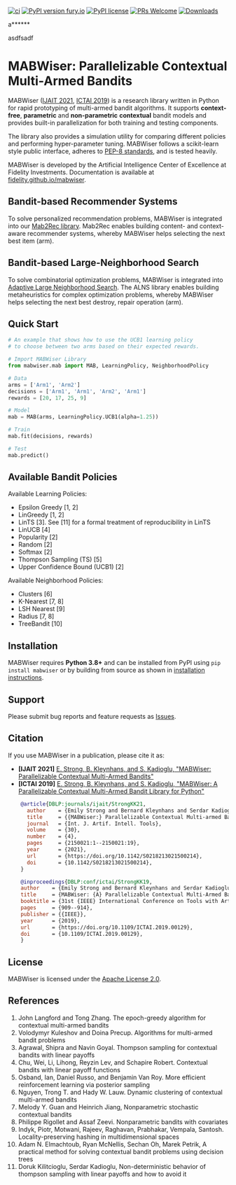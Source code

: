 [![ci](https://github.com/fidelity/mabwiser/actions/workflows/ci.yml/badge.svg?branch=master)](https://github.com/fidelity/mabwiser/actions/workflows/ci.yml) [![PyPI version fury.io](https://badge.fury.io/py/mabwiser.svg)](https://pypi.python.org/pypi/mabwiser/) [![PyPI license](https://img.shields.io/pypi/l/mabwiser.svg)](https://pypi.python.org/pypi/mabwiser/) [![PRs Welcome](https://img.shields.io/badge/PRs-welcome-brightgreen.svg?style=flat-square)](http://makeapullrequest.com) [![Downloads](https://static.pepy.tech/personalized-badge/mabwiser?period=total&units=international_system&left_color=grey&right_color=orange&left_text=Downloads)](https://pepy.tech/project/mabwiser)


a******

asdfsadf

# MABWiser: Parallelizable Contextual Multi-Armed Bandits 

MABWiser ([IJAIT 2021](https://www.worldscientific.com/doi/10.1142/S0218213021500214), [ICTAI 2019](https://ieeexplore.ieee.org/document/8995418)) is a research library written in Python for rapid prototyping of multi-armed bandit algorithms. It supports **context-free**, **parametric** and **non-parametric** **contextual** bandit models and provides built-in parallelization for both training and testing components. 

The library also provides a simulation utility for comparing different policies and performing hyper-parameter tuning. MABWiser follows a scikit-learn style public interface, adheres to [PEP-8 standards](https://www.python.org/dev/peps/pep-0008/), and is tested heavily. 

MABWiser is developed by the Artificial Intelligence Center of Excellence at Fidelity Investments. Documentation is available at [fidelity.github.io/mabwiser](https://fidelity.github.io/mabwiser).

## Bandit-based Recommender Systems
To solve personalized recommendation problems, MABWiser is integrated into our [Mab2Rec library](https://github.com/fidelity/mab2rec). Mab2Rec enables building content- and context-aware recommender systems, whereby MABWiser helps selecting the next best item (arm).

## Bandit-based Large-Neighborhood Search
To solve combinatorial optimization problems, MABWiser is integrated into [Adaptive Large Neighborhood Search](https://github.com/N-Wouda/ALNS). The ALNS library enables building metaheuristics for complex optimization problems, whereby MABWiser helps selecting the next best destroy, repair operation (arm).  

## Quick Start

```python
# An example that shows how to use the UCB1 learning policy
# to choose between two arms based on their expected rewards.

# Import MABWiser Library
from mabwiser.mab import MAB, LearningPolicy, NeighborhoodPolicy

# Data
arms = ['Arm1', 'Arm2']
decisions = ['Arm1', 'Arm1', 'Arm2', 'Arm1']
rewards = [20, 17, 25, 9]

# Model 
mab = MAB(arms, LearningPolicy.UCB1(alpha=1.25))

# Train
mab.fit(decisions, rewards)

# Test
mab.predict()
```

## Available Bandit Policies

Available Learning Policies:
* Epsilon Greedy [1, 2]
* LinGreedy [1, 2]
* LinTS [3]. See [11] for a formal treatment of reproducibility in LinTS
* LinUCB [4]
* Popularity [2]
* Random [2]
* Softmax [2]
* Thompson Sampling (TS) [5]
* Upper Confidence Bound (UCB1) [2]

Available Neighborhood Policies: 
* Clusters [6]
* K-Nearest [7, 8]
* LSH Nearest [9]
* Radius [7, 8]
* TreeBandit [10]

## Installation

MABWiser requires **Python 3.8+** and can be installed from PyPI using ``pip install mabwiser`` or by building from source as shown in [installation instructions](https://fidelity.github.io/mabwiser/installation.html).

## Support

Please submit bug reports and feature requests as [Issues](https://github.com/fidelity/mabwiser/issues).

## Citation

If you use MABWiser in a publication, please cite it as:

* **[IJAIT 2021]** [E. Strong,  B. Kleynhans, and S. Kadioglu, "MABWiser: Parallelizable Contextual Multi-Armed Bandits"](https://www.worldscientific.com/doi/abs/10.1142/S0218213021500214)
* **[ICTAI 2019]** [E. Strong,  B. Kleynhans, and S. Kadioglu, "MABWiser: A Parallelizable Contextual Multi-Armed Bandit Library for Python"](https://ieeexplore.ieee.org/document/8995418)

```bibtex
    @article{DBLP:journals/ijait/StrongKK21,
      author    = {Emily Strong and Bernard Kleynhans and Serdar Kadioglu},
      title     = {{MABWiser:} Parallelizable Contextual Multi-armed Bandits},
      journal   = {Int. J. Artif. Intell. Tools},
      volume    = {30},
      number    = {4},
      pages     = {2150021:1--2150021:19},
      year      = {2021},
      url       = {https://doi.org/10.1142/S0218213021500214},
      doi       = {10.1142/S0218213021500214},
    }

    @inproceedings{DBLP:conf/ictai/StrongKK19,
    author    = {Emily Strong and Bernard Kleynhans and Serdar Kadioglu},
    title     = {MABWiser: {A} Parallelizable Contextual Multi-Armed Bandit Library for Python},
    booktitle = {31st {IEEE} International Conference on Tools with Artificial Intelligence, {ICTAI} 2019, Portland, OR, USA, November 4-6, 2019},
    pages     = {909--914},
    publisher = {{IEEE}},
    year      = {2019},
    url       = {https://doi.org/10.1109/ICTAI.2019.00129},
    doi       = {10.1109/ICTAI.2019.00129},
    }
```

## License

MABWiser is licensed under the [Apache License 2.0](LICENSE).

## References

1. John Langford and Tong Zhang. The epoch-greedy algorithm for contextual multi-armed bandits
2. Volodymyr Kuleshov and Doina Precup. Algorithms for multi-armed bandit problems
3. Agrawal, Shipra and Navin Goyal. Thompson sampling for contextual bandits with linear payoffs
4. Chu, Wei, Li, Lihong, Reyzin Lev, and Schapire Robert. Contextual bandits with linear payoff functions
5. Osband, Ian, Daniel Russo, and Benjamin Van Roy. More efficient reinforcement learning via posterior sampling
6. Nguyen, Trong T. and Hady W. Lauw. Dynamic clustering of contextual multi-armed bandits
7. Melody Y. Guan and Heinrich Jiang, Nonparametric stochastic contextual bandits
8. Philippe Rigollet and Assaf Zeevi. Nonparametric bandits with covariates 
9. Indyk, Piotr, Motwani, Rajeev, Raghavan, Prabhakar, Vempala, Santosh. Locality-preserving hashing in multidimensional spaces
10. Adam N. Elmachtoub, Ryan McNellis, Sechan Oh, Marek Petrik, A practical method for solving contextual bandit problems using decision trees
11. Doruk Kilitcioglu, Serdar Kadioglu, Non-deterministic behavior of thompson sampling with linear payoffs and how to avoid it

<br>
